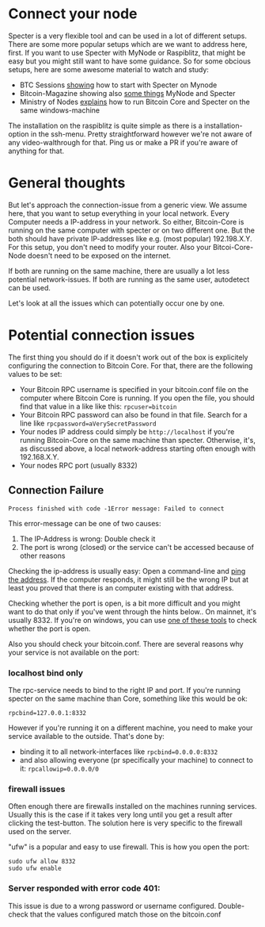 # Connect your node
Specter is a very flexible tool and can be used in a lot of different setups. There are some more popular setups which are we want to address here, first. If you want to use Specter with MyNode or Raspiblitz, that might be easy but you might still want to have some guidance. So for some obcious setups, here are some awesome material to watch and study:
* BTC Sessions [showing](https://www.youtube.com/watch?v=ZQvCncdFMPo) how to start with Specter on Mynode
* Bitcoin-Magazine showing also [some things](https://www.youtube.com/watch?v=ZQvCncdFMPo) MyNode and Specter
* Ministry of Nodes [explains](https://www.youtube.com/watch?v=4koKF2MDXtk) how to run Bitcoin Core and Specter on the same windows-machine

The installation on the raspiblitz is quite simple as there is a installation-option in the ssh-menu. Pretty straightforward however we're not aware of any video-walthrough for that. Ping us or make a PR if you're aware of anything for that.

# General thoughts
But let's approach the connection-issue from a generic view. We assume here, that you want to setup everything in your local network. Every Computer needs a IP-address in your network. So either, Bitcoin-Core is running on the same computer with specter or on two different one. But the both should have private IP-addresses like e.g. (most popular) 192.198.X.Y.
For this setup, you don't need to modify your router. Also your Bitcoi-Core-Node doesn't need to be exposed on the internet.

If both are running on the same machine, there are usually a lot less potential network-issues. If both are running as the same user, autodetect can be used.

Let's look at all the issues which can potentially occur one by one.

# Potential connection issues

The first thing you should do if it doesn't work out of the box is explicitely configuring the connection to Bitcoin Core. For that, there are the following values to be set:
* Your Bitcoin RPC username is specified in your bitcoin.conf file on the computer where Bitcoin Core is running. If you open the file, you should find that value in a like like this: `rpcuser=bitcoin`
* Your Bitcoin RPC password can also be found in that file. Search for a line like `rpcpassword=aVerySecretPassword`
* Your nodes IP address could simply be `http://localhost` if you're running Bitcoin-Core on the same machine than specter. Otherwise, it's, as discussed above, a local network-address starting often enough with 192.168.X.Y.
* Your nodes RPC port (usually 8332)

## Connection Failure

`Process finished with code -1Error message: Failed to connect`

This error-message can be one of two causes:
1. The IP-Address is wrong: Double check it
2. The port is wrong (closed) or the service can't be accessed because of other reasons

Checking the ip-address is usually easy: Open a command-line and [ping the address](https://www.howtogeek.com/355664/how-to-use-ping-to-test-your-network/). If the computer responds, it might still be the wrong IP but at least you proved that there is an computer existing with that address.

Checking whether the port is open, is a bit more difficult and you might want to do that only if you've went through the hints below.. On mainnet, it's usually 8332. If you're on windows, you can use [one of these tools](https://techtalk.gfi.com/scan-open-ports-in-windows-a-quick-guide/) to check whether the port is open.

Also you should check your bitcoin.conf. There are several reasons why your service is not available on the port:

### localhost bind only

The rpc-service needs to bind to the right IP and port. If you're running specter on the same machine than Core, something like this would be ok:
```
rpcbind=127.0.0.1:8332
```

However if you're running it on a different machine, you need to make your service available to the outside. That's done by:
* binding it to all network-interfaces like `rpcbind=0.0.0.0:8332`
* and also allowing everyone (pr specifically your machine) to connect to it: `rpcallowip=0.0.0.0/0`

### firewall issues

Often enough there are firewalls installed on the machines running services. Usually this is the case if it takes very long until you get a result after clicking the test-button. The solution here is very specific to the firewall used on the server.

"ufw" is a popular and easy to use firewall. This is how you open the port:
```
sudo ufw allow 8332
sudo ufw enable
```

### Server responded with error code 401:
This issue is due to a wrong password or username configured. Double-check that the values configured match those on the bitcoin.conf

